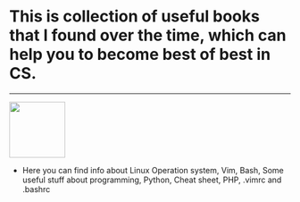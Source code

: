 # This is collection of useful books that I found over the time, which can help you to become best of best in CS. 
---------------------------
<img src="http://www.unixstickers.com/image/data/stickers/binbash/Bash-new.sh.png" width="100" height="100">

* Here you can find info about Linux Operation system, Vim, Bash, Some useful stuff about programming, Python, Cheat sheet, PHP, .vimrc and .bashrc
